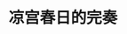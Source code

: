 ---
logo: images/music/凉宫春日的完奏.jpg
title: 凉宫春日的完奏
subTitle: TV动画《凉宫春日的忧郁 2006版》十周年放送纪念OST,由Lantis于2016年7月7日发售

category: 音乐

hasResource: true
downloadList:
  - intro: flac+webp
    size: 1.8GB
    link: 
  - intro: 24bit_96kHz
    size: 5.7GB
    link: 
  - intro: 云盘 提取码:kooo
    size: 
    link: https://pan.baidu.com/s/1TJ-yLWnD2dPF9p_okyQ-4g

downloadContent: |
  TV动画《凉宫春日的忧郁 2006版》十周年放送纪念OST,包含凉宫06、部分凉宫09、消失的bgm、剧中歌、广播用曲及未使用的乐曲(10首左右)，由Lantis于2016年7月7日发售。<br>
  收录曲：<br>
  disc - 1<br>
  1．SOS団始動！<br>
  2．何かがおかしい<br>
  3．おいおい<br>
  4．憂鬱の憂鬱<br>
  5．ザ・ミステリアス<br>
  6．好調好調<br>
  7．ザ・強引<br>
  8．激烈で華麗なる日々<br>
  9．冬の足音<br>
  10．ゆるくいきましょう<br>
  11．いつもの風景<br>
  12．ある雨の日<br>
  13．うんざりだ<br>
  14．悲劇のヒロイン<br>
  15．悲しみあふれる<br>
  16．小さくても素敵な幸せ<br>
  17．ハルヒの想い<br>
  18．みくるのこころ<br>
  19．長門の告白<br>
  20．ミステリータイム<br>
  21．神人<br>
  22．神人-Guitar Ver.<br>
  23．閉鎖空間<br>
  24．コミカルハッスル<br>
  25．やれやれおいおい<br>
  26．ピコピコゲームミュージック<br>
  27．特訓あるのみ<br>
  28．野球は青春との接触<br>
  29．ビーチバカンス<br>
  30．恐怖のはじまり<br>
  31．カマドウマ<br>
  32．名探偵が解決<br>
  33．学生ギターデュオ<br>
  34．シャウトロックバンド<br>
  35．吹奏楽部<br>
  36．冒険でしょでしょ？予告アレンジ<br>
  ▼ disc - 2<br>
  1．非日常への誘い<br>
  2．朝倉涼子の真実<br>
  3．長門VS朝倉<br>
  4．不満募って<br>
  5．素直な気持ち<br>
  6．ハルヒの告白<br>
  7．沈んだ心<br>
  8．虚無的空間<br>
  9．そして、いつもの風景<br>
  10．のどかな商店街<br>
  11．ユキ登場！<br>
  12．ミクル変身！そして戦闘<br>
  13．ピンチっぽい！<br>
  14．アイキャッチ<br>
  15．ミクルとイツキのほのぼの同棲<br>
  16．ユキとミクルの心理戦<br>
  17．大団円<br>
  18．エンドロール<br>
  ▼ disc - 3<br>
  1．短冊の向こうに<br>
  2．届かない花<br>
  3．白線マーチ<br>
  4．長門との出会い<br>
  5．物思う今日このごろ<br>
  6．長門の3年間<br>
  7．いつもの部室で<br>
  8．何かがおかしいVer.3 years<br>
  9．笹の葉<br>
  10．活動開始<br>
  11．庶民プール<br>
  12．ミーティングタイム<br>
  13．夏の準備<br>
  14．盆踊り<br>
  15．祭りの楽しみ<br>
  16．思い出作り<br>
  17．セミ捕り合戦<br>
  18．着ぐるみカエル隊<br>
  19．天体観測<br>
  20．狙え、ホームラン<br>
  21．過ぎゆく夏の日々<br>
  22．ティータイム<br>
  23．夏のけだるさ<br>
  24．ホームラン<br>
  25．落ちるパズルゲーム<br>
  26．心の違和感<br>
  27．長門の心へ<br>
  28．スーパーマーケットテーマ<br>
  29．不穏なる空気感<br>
  30．ミステリアスオルゴール<br>
  31．ループの真実<br>
  32．役目は観測だから<br>
  33．エンドレスなる月光<br>
  34．脱出不可の沼地<br>
  35．悪夢の予兆を感じる<br>
  36．デジャブの中で<br>
  37．不安と疑惑と戸惑い<br>
  38．デジャブの瞬間<br>
  39．観測者の目に映るもの<br>
  40．予兆の察知<br>
  41．異変の発覚<br>
  ▼ disc - 4<br>
  1．異変の正体<br>
  2．不変の心のはずだった<br>
  3．これが高校生の夏休み<br>
  4．かき回される脳内<br>
  5．崩れる脳の雰囲気<br>
  6．溶け落ちる記憶回路<br>
  7．メルトダウナーマインド<br>
  8．数千回以上の思考<br>
  9．泣き叫ぶ感情と脳細胞<br>
  10．入道雲と紙ヒコーキの関係<br>
  11．思い出作り～Ver.ボッサ～<br>
  12．思い出作り～Ver.切なさ～<br>
  13．思い出作り～Ver.悲しさ～<br>
  14．思い出作り～Ver.オルゴール～<br>
  15．思い出作り～Ver.やけくそ～<br>
  16．我が道を行く女性<br>
  17．突き進むのである<br>
  18．経験値のある時間帯<br>
  19．精神の隅からやってくる<br>
  20．捉えられない記憶の残り香<br>
  21．現実の中の異世界<br>
  22．流麗なる巻き戻し世界<br>
  23．舞い降りた解答<br>
  24．日常であることの幸せを<br>
  25．おふざけマーチ<br>
  26．抜けつつも進め<br>
  27．笑顔で強引に進む女<br>
  28．真剣に悩む姿こそ面白い<br>
  29．穏やかな心でいよう<br>
  30．楽しいことはすぐ隣に<br>
  31．スキップ気分の笑顔<br>
  32．おふざけマーチ～番外編～<br>
  33．真剣に悩む姿こそ面白い～番外編～<br>
  34．不協和音の発生<br>
  35．これ、ヤバイぞ<br>
  36．傍若無人にもほどがある<br>
  37．神経細胞がちぎれる音<br>
  38．怒りの波動<br>
  39．我慢ならない<br>
  40．後悔のココロ<br>
  41．見えた光明<br>
  42．変化しすぎの日常<br>
  ▼ disc - 5<br>
  1．冒険でしょでしょ?<br>
  2．ハレ晴レユカイ<br>
  3．God knows…<br>
  4．Lost my music<br>
  5．First Good-Bye<br>
  6．恋のミクル伝説<br>
  7．風読みリボン<br>
  8．うぇるかむUNKNOWN<br>
  9．最強パレパレード<br>
  10．運命的事件の幸福<br>
  11．Super Driver<br>
  12．止マレ!<br><br>
  版权属于:VCB-Studio<br>
  文件地址:https://vcb-s.com/archives/11328
---